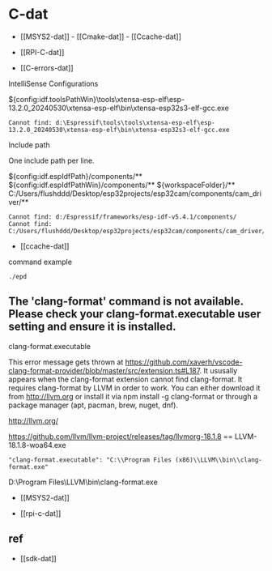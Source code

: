 
# C-dat

- [[MSYS2-dat]] - [[Cmake-dat]] - [[Ccache-dat]]

- [[RPI-C-dat]]

- [[C-errors-dat]]


IntelliSense Configurations

${config:idf.toolsPathWin}\tools\xtensa-esp-elf\esp-13.2.0_20240530\xtensa-esp-elf\bin\xtensa-esp32s3-elf-gcc.exe

    Cannot find: d:\Espressif\tools\tools\xtensa-esp-elf\esp-13.2.0_20240530\xtensa-esp-elf\bin\xtensa-esp32s3-elf-gcc.exe

Include path

One include path per line.

${config:idf.espIdfPath}/components/**
${config:idf.espIdfPathWin}/components/**
${workspaceFolder}/**
C:/Users/flushddd/Desktop/esp32projects/esp32cam/components/cam_driver/**

    Cannot find: d:/Espressif/frameworks/esp-idf-v5.4.1/components/
    Cannot find: C:/Users/flushddd/Desktop/esp32projects/esp32cam/components/cam_driver/


- [[ccache-dat]]

command example 

    ./epd


## The 'clang-format' command is not available. Please check your clang-format.executable user setting and ensure it is installed.

clang-format.executable

This error message gets thrown at https://github.com/xaverh/vscode-clang-format-provider/blob/master/src/extension.ts#L187. It ususally appears when the clang-format extension cannot find clang-format.
It requires clang-format by LLVM in order to work. You can either download it from http://llvm.org or install it via npm install -g clang-format or through a package manager (apt, pacman, brew, nuget, dnf).

http://llvm.org/

https://github.com/llvm/llvm-project/releases/tag/llvmorg-18.1.8 == LLVM-18.1.8-woa64.exe

    "clang-format.executable": "C:\\Program Files (x86)\\LLVM\\bin\\clang-format.exe"

D:\Program Files\LLVM\bin\clang-format.exe

- [[MSYS2-dat]]

- [[rpi-c-dat]]

## ref 

- [[sdk-dat]]